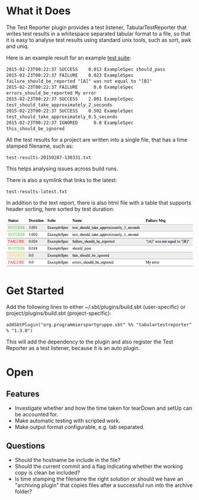 What it Does
============

The Test Reporter plugin provides a test listener, TabularTestReporter that writes test results in a whitespace
separated tabular format to a file, so that it is easy to analyse test results using standard unix tools, such as
sort, awk and uniq.

Here is an example result for an example [test suite](https://github.com/programmiersportgruppe/sbt-tabular-test-reporter/blob/master/src/sbt-test/simple-example/src/test/scala/ExampleSpec.scala):

    2015-02-23T00:22:37 SUCCESS    0.013 ExampleSpec should_pass
    2015-02-23T00:22:37 FAILURE    0.023 ExampleSpec failure_should_be_reported "[A]" was not equal to "[B]"
    2015-02-23T00:22:37 FAILURE      0.0 ExampleSpec errors_should_be_reported My error
    2015-02-23T00:22:37 SUCCESS    2.001 ExampleSpec test_should_take_approximately_2_seconds
    2015-02-23T00:22:37 SUCCESS    0.502 ExampleSpec test_should_take_approximately_0.5_seconds
    2015-02-23T00:22:37 IGNORED      0.0 ExampleSpec this_should_be_ignored

All the test results for a project are written into a single file, that has a time stamped filename, such as:

    test-results-20150207-130331.txt

This helps analysing issues across build runs.

There is also a symlink that links to the latest:

    test-results-latest.txt

In addition to the text report, there is also html file with a table that supports header sorting, here sorted by
test duration:

![HTML Table Rendering](doc/html-report.png)


Get Started
===========

Add the following lines to either ~/.sbt/plugins/build.sbt (user-specific) or project/plugins/build.sbt (project-specific):

    addSbtPlugin("org.programmiersportgruppe.sbt" %% "tabulartestreporter" % "1.3.0")

This will add the dependency to the plugin and also register the Test Reporter as a test listener, because it is an
auto plugin.


Open
====

Features
--------
* Investigate whether and how the time taken for tearDown and setUp can be accounted for.
* Make automatic testing with scripted work.
* Make output format configurable, e.g. tab separated.

Questions
---------

* Should the hostname be include in the file?
* Should the current commit and a flag indicating whether the working copy is clean be included?
* Is time stamping the filename the right solution or should we have an "archiving plugin"
  that copies files after a successful run into the archive folder?

